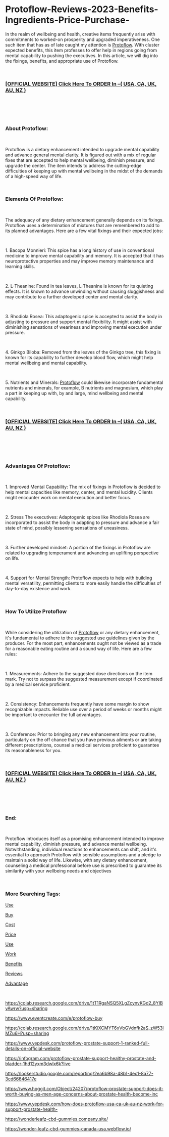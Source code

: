 # Protoflow-Reviews-2023-Benefits-Ingredients-Price-Purchase-
<p>In the realm of wellbeing and health, creative items frequently arise with commitments to worked-on prosperity and upgraded imperativeness. One such item that has as of late caught my attention is&nbsp;<a href="https://protoflow-price.company.site/">Protoflow</a>. With cluster expected benefits, this item professes to offer help in regions going from mental capability to pushing the executives. In this article, we will dig into the fixings, benefits, and appropriate use of Protoflow.</p>
<p>&nbsp;</p>
<h3><strong><a href="https://fitbreathing.com/recommends/protoflow/">[OFFICIAL WEBSITE] Click Here To ORDER In &ndash;( USA, CA, UK, AU, NZ )</a></strong></h3>
<p>&nbsp;</p>
<p><a href="https://fitbreathing.com/recommends/protoflow/"><img src="https://justpaste.it/img/6ae6a0b86eaebfe00c24d32358e46643.jpg" alt="" border="0" /></a></p>
<p>&nbsp;</p>
<h3><strong>About Protoflow:</strong></h3>
<p>&nbsp;</p>
<p>Protoflow is a dietary enhancement intended to upgrade mental capability and advance general mental clarity. It is figured out with a mix of regular fixes that are accepted to help mental wellbeing, diminish pressure, and upgrade the center. The item intends to address the cutting-edge difficulties of keeping up with mental wellbeing in the midst of the demands of a high-speed way of life.</p>
<p>&nbsp;</p>
<h3><strong>Elements Of Protoflow:</strong></h3>
<p>&nbsp;</p>
<p>The adequacy of any dietary enhancement generally depends on its fixings. Protoflow uses a determination of mixtures that are remembered to add to its planned advantages. Here are a few vital fixings and their expected jobs:</p>
<p>&nbsp;</p>
<p>1. Bacopa Monnieri: This spice has a long history of use in conventional medicine to improve mental capability and memory. It is accepted that it has neuroprotective properties and may improve memory maintenance and learning skills.</p>
<p>&nbsp;</p>
<p>2. L-Theanine: Found in tea leaves, L-Theanine is known for its quieting effects. It is known to advance unwinding without causing sluggishness and may contribute to a further developed center and mental clarity.</p>
<p>&nbsp;</p>
<p>3. Rhodiola Rosea: This adaptogenic spice is accepted to assist the body in adjusting to pressure and support mental flexibility. It might assist with diminishing sensations of weariness and improving mental execution under pressure.</p>
<p>&nbsp;</p>
<p>4. Ginkgo Biloba: Removed from the leaves of the Ginkgo tree, this fixing is known for its capability to further develop blood flow, which might help mental wellbeing and mental capability.</p>
<p>&nbsp;</p>
<p>5. Nutrients and Minerals:&nbsp;<a href="https://protoflow-buy.company.site/">Protoflow</a>&nbsp;could likewise incorporate fundamental nutrients and minerals, for example, B nutrients and magnesium, which play a part in keeping up with, by and large, mind wellbeing and mental capability.</p>
<p>&nbsp;</p>
<h3><strong><a href="https://fitbreathing.com/recommends/protoflow/">[OFFICIAL WEBSITE] Click Here To ORDER In &ndash;( USA, CA, UK, AU, NZ )</a></strong></h3>
<p>&nbsp;</p>
<p><a href="https://fitbreathing.com/recommends/protoflow/"><img src="https://justpaste.it/img/762894155549cef64c13b754e2bdd411.jpg" alt="" border="0" /></a></p>
<p>&nbsp;</p>
<h3><strong>Advantages Of Protoflow:</strong></h3>
<p>&nbsp;</p>
<p>1. Improved Mental Capability: The mix of fixings in Protoflow is decided to help mental capacities like memory, center, and mental lucidity. Clients might encounter work on mental execution and better focus.</p>
<p>&nbsp;</p>
<p>2. Stress The executives: Adaptogenic spices like Rhodiola Rosea are incorporated to assist the body in adapting to pressure and advance a fair state of mind, possibly lessening sensations of uneasiness.</p>
<p>&nbsp;</p>
<p>3. Further developed mindset: A portion of the fixings in Protoflow are related to upgrading temperament and advancing an uplifting perspective on life.</p>
<p>&nbsp;</p>
<p>4. Support for Mental Strength: Protoflow expects to help with building mental versatility, permitting clients to more easily handle the difficulties of day-to-day existence and work.</p>
<p>&nbsp;</p>
<h3><strong>How To Utilize Protoflow</strong></h3>
<p>&nbsp;</p>
<p>While considering the utilization of&nbsp;<a href="https://groups.google.com/g/protoflow-price/c/4mM2582MRvU">Protoflow</a>&nbsp;or any dietary enhancement, it's fundamental to adhere to the suggested use guidelines given by the producer. For the most part, enhancements ought not be viewed as a trade for a reasonable eating routine and a sound way of life. Here are a few rules:</p>
<p>&nbsp;</p>
<p>1. Measurements: Adhere to the suggested dose directions on the item mark. Try not to surpass the suggested measurement except if coordinated by a medical service proficient.</p>
<p>&nbsp;</p>
<p>2. Consistency: Enhancements frequently have some margin to show recognizable impacts. Reliable use over a period of weeks or months might be important to encounter the full advantages.</p>
<p>&nbsp;</p>
<p>3. Conference: Prior to bringing any new enhancement into your routine, particularly on the off chance that you have previous ailments or are taking different prescriptions, counsel a medical services proficient to guarantee its reasonableness for you.</p>
<p>&nbsp;</p>
<h3><strong><a href="https://fitbreathing.com/recommends/protoflow/">[OFFICIAL WEBSITE] Click Here To ORDER In &ndash;( USA, CA, UK, AU, NZ )</a></strong></h3>
<p>&nbsp;</p>
<p><a href="https://fitbreathing.com/recommends/protoflow/"><img src="https://justpaste.it/img/14163aaecb04431ede0acd6e16144001.jpg" alt="" border="0" /></a></p>
<p>&nbsp;</p>
<h3><strong>End:</strong></h3>
<p>&nbsp;</p>
<p>Protoflow introduces itself as a promising enhancement intended to improve mental capability, diminish pressure, and advance mental wellbeing. Notwithstanding, individual reactions to enhancements can shift, and it's essential to approach Protoflow with sensible assumptions and a pledge to maintain a solid way of life. Likewise, with any dietary enhancement, counseling a medical professional before use is prescribed to guarantee its similarity with your wellbeing needs and objectives</p>
<p>&nbsp;</p>
<h3><strong>More Searching Tags:</strong></h3>
<p><a href="https://fitbreathing.com/protoflow/">Use</a></p>
<p><a href="https://fitbreathing.com/actiflow-prostate-support/">Buy</a></p>
<p><a href="https://fitbreathing.com/vitalflow-prostate/">Cost</a></p>
<p><a href="https://protoflow-work.webflow.io/">Price</a></p>
<p><a href="https://protoflow-buy.webflow.io/">Use</a></p>
<p><a href="https://sites.google.com/view/protoflow-buy/home">Work</a></p>
<p><a href="https://protoflow-cost.webflow.io/">Benefits</a></p>
<p><a href="https://protoflow-price.webflow.io/">Reviews</a></p>
<p><a href="https://sites.google.com/view/protoflow-price/home">Advantage</a></p>
<p>&nbsp;</p>
<p><a href="https://colab.research.google.com/drive/1tT1RgaNSQ5XLgZcynvKGd2_8YIByAwrw?usp=sharing">https://colab.research.google.com/drive/1tT1RgaNSQ5XLgZcynvKGd2_8YIByAwrw?usp=sharing</a></p>
<p><a href="https://www.eventcreate.com/e/protoflow-buy">https://www.eventcreate.com/e/protoflow-buy</a></p>
<p><a href="https://colab.research.google.com/drive/1tKiXCMYT6xVbGVdnfk2aS_zW53lMZu6H?usp=sharing">https://colab.research.google.com/drive/1tKiXCMYT6xVbGVdnfk2aS_zW53lMZu6H?usp=sharing</a></p>
<p><a href="https://www.yepdesk.com/protoflow-prostate-support-1-ranked-full-details-on-official-website">https://www.yepdesk.com/protoflow-prostate-support-1-ranked-full-details-on-official-website</a></p>
<p><a href="https://infogram.com/protoflow-prostate-support-healthy-prostate-and-bladder-1hd12yxm3dwlx6k?live">https://infogram.com/protoflow-prostate-support-healthy-prostate-and-bladder-1hd12yxm3dwlx6k?live</a></p>
<p><a href="https://lookerstudio.google.com/reporting/2ea6b98a-48b1-4ec1-8a77-3cd66646417e">https://lookerstudio.google.com/reporting/2ea6b98a-48b1-4ec1-8a77-3cd66646417e</a></p>
<p><a href="https://www.hoggit.com/Object/24207/protoflow-prostate-support-does-it-worth-buying-as-men-age-concerns-about-prostate-health-become-inc">https://www.hoggit.com/Object/24207/protoflow-prostate-support-does-it-worth-buying-as-men-age-concerns-about-prostate-health-become-inc</a></p>
<p><a href="https://www.yepdesk.com/how-does-protoflow-usa-ca-uk-au-nz-work-for-support-prostate-health-">https://www.yepdesk.com/how-does-protoflow-usa-ca-uk-au-nz-work-for-support-prostate-health-</a></p>
<p><a href="https://wonderleafz-cbd-gummies.company.site/">https://wonderleafz-cbd-gummies.company.site/</a></p>
<p><a href="https://wonder-leafz-cbd-gummies-canada-usa.webflow.io/">https://wonder-leafz-cbd-gummies-canada-usa.webflow.io/</a></p>
